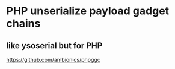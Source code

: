 # PHP unserialize payload gadget chains
## like ysoserial but for PHP
https://github.com/ambionics/phpggc
